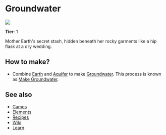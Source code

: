 # Groundwater

![](/wiki/images/item.groundwater.png)

**Tier**: 1

Mother Earth's secret stash, hidden beneath her rocky garments like a hip flask at a dry wedding.

## How to make?

* Combine [Earth](/wiki/elements/earth) and [Aquifer](/wiki/elements/aquifer) to make [Groundwater](/wiki/elements/groundwater). This process is known as [Make Groundwater](/wiki/recipes/make-groundwater).

## See also

* [Games](/wiki/games)
* [Elements](/wiki/elements)
* [Recipes](/wiki/recipes)
* [Wiki](/wiki/index)
* [Learn](/learn/index)